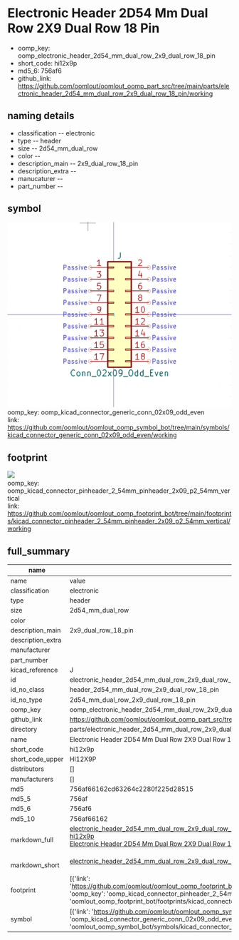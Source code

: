 # Electronic Header 2D54 Mm Dual Row 2X9 Dual Row 18 Pin

  
* oomp_key: oomp_electronic_header_2d54_mm_dual_row_2x9_dual_row_18_pin 
* short_code: hi12x9p
* md5_6: 756af6  
* github_link: https://github.com/oomlout/oomlout_oomp_part_src/tree/main/parts/electronic_header_2d54_mm_dual_row_2x9_dual_row_18_pin/working  
## naming details
* classification -- electronic
* type -- header
* size -- 2d54_mm_dual_row
* color -- 
* description_main -- 2x9_dual_row_18_pin
* description_extra -- 
* manucaturer -- 
* part_number -- 



## symbol

![](symbol/0/working/working_600.png)  
oomp_key: oomp_kicad_connector_generic_conn_02x09_odd_even  
link: https://github.com/oomlout/oomlout_oomp_symbol_bot/tree/main/symbols/kicad_connector_generic_conn_02x09_odd_even/working  

## footprint

![](footprint/0/working/working_600.png)  
oomp_key: oomp_kicad_connector_pinheader_2_54mm_pinheader_2x09_p2_54mm_vertical  
link: https://github.com/oomlout/oomlout_oomp_footprint_bot/tree/main/footprints/kicad_connector_pinheader_2_54mm_pinheader_2x09_p2_54mm_vertical/working  

## full_summary
| name | value | 
| --- | --- | 
| name | value | 
| classification | electronic | 
| type | header | 
| size | 2d54_mm_dual_row | 
| color |  | 
| description_main | 2x9_dual_row_18_pin | 
| description_extra |  | 
| manufacturer |  | 
| part_number |  | 
| kicad_reference | J | 
| id | electronic_header_2d54_mm_dual_row_2x9_dual_row_18_pin | 
| id_no_class | header_2d54_mm_dual_row_2x9_dual_row_18_pin | 
| id_no_type | 2d54_mm_dual_row_2x9_dual_row_18_pin | 
| oomp_key | oomp_electronic_header_2d54_mm_dual_row_2x9_dual_row_18_pin | 
| github_link | https://github.com/oomlout/oomlout_oomp_part_src/tree/main/parts/electronic_header_2d54_mm_dual_row_2x9_dual_row_18_pin/working | 
| directory | parts/electronic_header_2d54_mm_dual_row_2x9_dual_row_18_pin | 
| name | Electronic Header 2D54 Mm Dual Row 2X9 Dual Row 18 Pin | 
| short_code | hi12x9p | 
| short_code_upper | HI12X9P | 
| distributors | [] | 
| manufacturers | [] | 
| md5 | 756af66162cd63264c2280f225d28515 | 
| md5_5 | 756af | 
| md5_6 | 756af6 | 
| md5_10 | 756af66162 | 
| markdown_full | [electronic_header_2d54_mm_dual_row_2x9_dual_row_18_pin](https://github.com/oomlout/oomlout_oomp_part_src/tree/main/parts/electronic_header_2d54_mm_dual_row_2x9_dual_row_18_pin/working)<br>[hi12x9p](https://github.com/oomlout/oomlout_oomp_part_src/tree/main/parts/electronic_header_2d54_mm_dual_row_2x9_dual_row_18_pin/working)<br>[Electronic Header 2D54 Mm Dual Row 2X9 Dual Row 18 Pin](https://github.com/oomlout/oomlout_oomp_part_src/tree/main/parts/electronic_header_2d54_mm_dual_row_2x9_dual_row_18_pin/working)<br><br> | 
| markdown_short | [electronic_header_2d54_mm_dual_row_2x9_dual_row_18_pin](https://github.com/oomlout/oomlout_oomp_part_src/tree/main/parts/electronic_header_2d54_mm_dual_row_2x9_dual_row_18_pin/working)<br><br> | 
| footprint | [{'link': 'https://github.com/oomlout/oomlout_oomp_footprint_bot/tree/main/foootprntss/kicad_connector_pinheader_2_54mm_pinheader_2x09_p2_54mm_vertical', 'oomp_key': 'oomp_kicad_connector_pinheader_2_54mm_pinheader_2x09_p2_54mm_vertical', 'directory': 'oomlout_oomp_footprint_bot/footprints/kicad_connector_pinheader_2_54mm_pinheader_2x09_p2_54mm_vertical//working/working.kicad_mod'}] | 
| symbol | [{'link': 'https://github.com/oomlout/oomlout_oomp_symbol_bot/tree/main/symbols/kicad_connector_generic_conn_02x09_odd_even', 'oomp_key': 'oomp_kicad_connector_generic_conn_02x09_odd_even', 'directory': 'oomlout_oomp_symbol_bot/symbols/kicad_connector_generic_conn_02x09_odd_even//working/working.kicad_sym'}] | 
